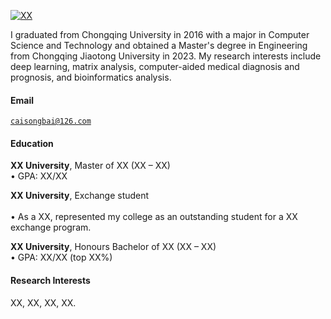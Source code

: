 [![XX](https://img.shields.io/badge/XX-github-blue?logo=github)](https://github.com/XX)

 I graduated from Chongqing University in 2016 with a major in Computer Science and Technology and obtained a Master's degree in Engineering from Chongqing Jiaotong University in 2023. My research interests include deep learning, matrix analysis, computer-aided medical diagnosis and prognosis, and bioinformatics analysis.

#### Email  
<code>caisongbai@126.com</code>  

#### Education  
**XX University**, Master of XX (XX – XX)  
• GPA: XX/XX  

**XX University**, Exchange student <br>  
• As a XX, represented my college as an outstanding student for a XX exchange program.  

**XX University**, Honours Bachelor of XX (XX – XX)  
• GPA: XX/XX (top XX%)  

#### Research Interests  
XX, XX, XX, XX.
